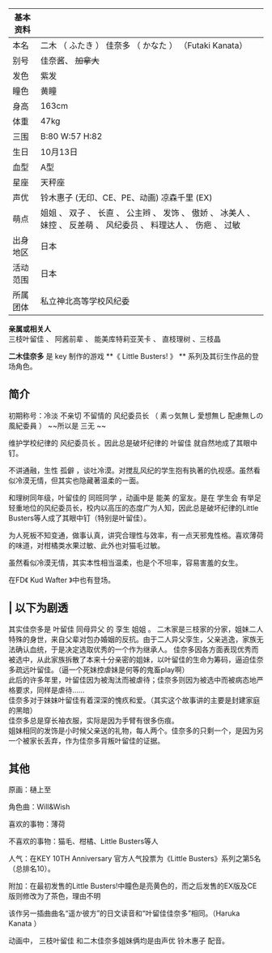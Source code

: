 |  **基本资料**  ||
|---|---|
|本名  |  二木  （  ふたき  ）  佳奈多  （  かなた  ）  （Futaki Kanata）   |
|别号  |  佳奈酱、 ~~加拿大~~  |
|发色  |  紫发   |
|瞳色  |  黄瞳   |
|身高  |  163cm   |
|体重  |  47kg   |
|三围  |  B:80 W:57 H:82   |
|生日  |  10月13日   |
|血型  |  A型   |
|星座  |  天秤座   |
|声优  |  铃木惠子  (无印、CE、PE、动画)  凉森千里  (EX)   |
|萌点  |  姐姐  、  双子  、  长直  、  公主辫  、  发饰  、  傲娇  、  冰美人  、  妹控  、  反差萌  、  风纪委员  、  料理达人  、  伤疤  、  过敏   |
|出身地区  |  日本   |
|活动范围  |  日本   |
|所属团体  |  私立神北高等学校风纪委   |
**亲属或相关人**  
三枝叶留佳  、  阿酱前辈  、  能美库特莉亚芙卡  、  直枝理树  、三枝晶  
  
**二木佳奈多** 是  key  制作的游戏 **《 Little Busters!  》 ** 系列及其衍生作品的登场角色。

##  简介

初期称号：冷淡 不亲切 不留情的  风纪委员长  （  素っ気無し 愛想無し 配慮無しの風紀委員  ） ~~所以是 三无  ~~

维护学校纪律的  风纪委员长  。因此总是破坏纪律的  叶留佳  就自然地成了其眼中钉。

不讲通融，生性  孤僻  ，谈吐冷漠。对搅乱风纪的学生抱有执著的仇视感。虽然看似冷漠无情，但其实也隐藏著温柔的一面。

和理树同年级，叶留佳的  同班同学  ，动画中是  能美  的室友。是在  学生会
有举足轻重地位的风纪委员长，校内以高压的态度广为人知，因此总是破坏纪律的Little Busters等人成了其眼中钉（特别是叶留佳）。

为人死板不知变通，做事认真，讲究合理性与效率，有一点天邪鬼性格。喜欢薄荷的味道，对柑橘类水果过敏、此外也对猫毛过敏。

虽然看似冷漠无情，其实本性相当温柔，也是个不坦率，容易害羞的女生。

在FD《  Kud Wafter  》中也有登场。

|  以下为剧透  
---  
其实佳奈多是  叶留佳  同母异父  的  孪生  姐姐  。
二木家是三枝家的分家，姐妹二人特殊的身世，来自父辈对包办婚姻的反抗。由于二人异父孪生，父亲逃逸，家族无法确认血统，于是决定选取优秀的一个作为继承人。
佳奈多因各方面表现优秀而被选中，从此家族拆散了本来十分亲密的姐妹，以叶留佳的生命为筹码，逼迫佳奈多疏远叶留佳。（逼一个死妹控虐妹是何等的鬼畜play啊）
</br> 此后的许多年里，叶留佳因为被淘汰而被虐待；佳奈多则因为被选中而被病态地严格要求，同样是虐待…… </br>
佳奈多对于妹妹叶留佳有着深深的愧疚和爱。（其实这个故事讲的主要是封建家庭的黑暗） </br> 佳奈多总是穿长袖衣服，实际是因为手臂有很多伤痕。 </br>
姐妹相同的发饰是小时候父亲送的礼物，每人两个。佳奈多的只剩一个，是因为另一个被家长丢弃，作为佳奈多背叛叶留佳的证据。 </br>  
  
##  其他

原画：樋上至

角色曲：Will&Wish

喜欢的事物：薄荷

不喜欢的事物：猫毛、柑橘、Little Busters等人

人气：在KEY 10TH Anniversary 官方人气投票为《Little Busters》系列之第5名（总排名10）。

附加：在最初发售的Little Busters!中瞳色是亮黄色的，而之后发售的EX版及CE版则修改为了茶色，理由不明

该作另一插曲曲名“遥か彼方”的日文读音和“叶留佳佳奈多”相同。（Haruka Kanata ）

动画中，  三枝叶留佳  和二木佳奈多姐妹俩均是由声优  铃木惠子  配音。
